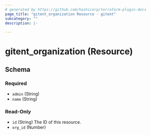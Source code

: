 ```yaml
---
# generated by https://github.com/hashicorp/terraform-plugin-docs
page_title: "gitent_organization Resource - gitent"
subcategory: ""
description: |-
  
---
```


# gitent_organization (Resource)





<!-- schema generated by tfplugindocs -->
## Schema

### Required

- `admin` (String)
- `name` (String)

### Read-Only

- `id` (String) The ID of this resource.
- `org_id` (Number)


